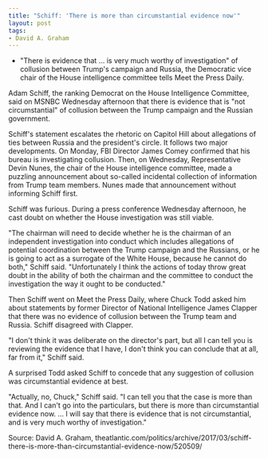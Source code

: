 ```yaml
---
title: "Schiff: 'There is more than circumstantial evidence now'"
layout: post
tags:
- David A. Graham
---
```


- "There is evidence that … is very much worthy of investigation" of collusion between Trump's campaign and Russia, the Democratic vice chair of the House intelligence committee tells Meet the Press Daily.

Adam Schiff, the ranking Democrat on the House Intelligence Committee, said on MSNBC Wednesday afternoon that there is evidence that is "not circumstantial" of collusion between the Trump campaign and the Russian government.

Schiff's statement escalates the rhetoric on Capitol Hill about allegations of ties between Russia and the president's circle. It follows two major developments. On Monday, FBI Director James Comey confirmed that his bureau is investigating collusion. Then, on Wednesday, Representative Devin Nunes, the chair of the House intelligence committee, made a puzzling announcement about so-called incidental collection of information from Trump team members. Nunes made that announcement without informing Schiff first.

Schiff was furious. During a press conference Wednesday afternoon, he cast doubt on whether the House investigation was still viable.

"The chairman will need to decide whether he is the chairman of an independent investigation into conduct which includes allegations of potential coordination between the Trump campaign and the Russians, or he is going to act as a surrogate of the White House, because he cannot do both," Schiff said. "Unfortunately I think the actions of today throw great doubt in the ability of both the chairman and the committee to conduct the investigation the way it ought to be conducted."

Then Schiff went on Meet the Press Daily, where Chuck Todd asked him about statements by former Director of National Intelligence James Clapper that there was no evidence of collusion between the Trump team and Russia. Schiff disagreed with Clapper.

"I don't think it was deliberate on the director's part, but all I can tell you is reviewing the evidence that I have, I don't think you can conclude that at all, far from it," Schiff said.

A surprised Todd asked Schiff to concede that any suggestion of collusion was circumstantial evidence at best.

"Actually, no, Chuck," Schiff said. "I can tell you that the case is more than that. And I can't go into the particulars, but there is more than circumstantial evidence now. … I will say that there is evidence that is not circumstantial, and is very much worthy of investigation."

Source: David A. Graham, theatlantic.com/politics/archive/2017/03/schiff-there-is-more-than-circumstantial-evidence-now/520509/
